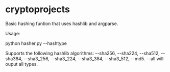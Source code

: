 # cryptoprojects
Basic hashing funtion that uses hashlib and argparse.

Usage:

python hasher.py --hashtype

Supports the following hashlib algorithms:
--sha256, --sha224, --sha512, --sha384, --sha3_256, --sha3_224, --sha3_384, --sha3_512, --md5. 
--all will ouput all types.
